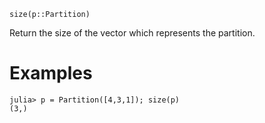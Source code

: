 ```
size(p::Partition)
```

Return the size of the vector which represents the partition.

# Examples

```jldoctest
julia> p = Partition([4,3,1]); size(p)
(3,)
```
